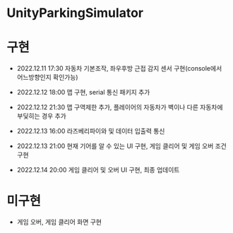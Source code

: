 # UnityParkingSimulator

# 구현

  - 2022.12.11 17:30 자동차 기본조작, 좌우후방 근접 감지 센서 구현(console에서 어느방향인지 확인가능)
  
  - 2022.12.12 18:00 맵 구현, serial 통신 패키지 추가
  
  - 2022.12.12 21:30 맵 구역제한 추가, 플레이어의 자동차가 벽이나 다른 자동차에 부딫히는 경우 추가
  
  - 2022.12.13 16:00 라즈베리파이와 및 데이터 입출력 통신
  
  - 2022.12.13 21:00 현재 기어를 알 수 있는 UI 구현, 게임 클리어 및 게임 오버 조건 구현
  
  - 2022.12.14 20:00 게임 클리어 및 오버 UI 구현, 최종 업데이트


# 미구현
  
 - 게임 오버, 게임 클리어 화면 구현
